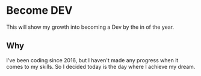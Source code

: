 # Become DEV

This will show my growth into becoming a Dev by the in of the year. 

## Why
I've been coding since 2016, but I haven't made any progress when it comes to my skills. So I decided today is the day where I achieve my dream. 
